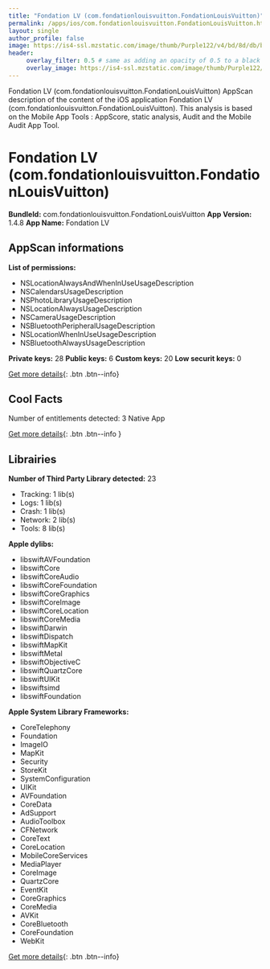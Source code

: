 ```yaml
---
title: "Fondation LV (com.fondationlouisvuitton.FondationLouisVuitton)"
permalink: /apps/ios/com.fondationlouisvuitton.FondationLouisVuitton.html
layout: single
author_profile: false
image: https://is4-ssl.mzstatic.com/image/thumb/Purple122/v4/bd/8d/db/bd8ddb6a-0311-cfd0-a1bd-0d603a987f90/AppIcon-0-0-1x_U007emarketing-0-0-0-7-0-0-sRGB-0-0-0-GLES2_U002c0-512MB-85-220-0-0.png/512x512bb.jpg
header: 
     overlay_filter: 0.5 # same as adding an opacity of 0.5 to a black background
     overlay_image: https://is4-ssl.mzstatic.com/image/thumb/Purple122/v4/bd/8d/db/bd8ddb6a-0311-cfd0-a1bd-0d603a987f90/AppIcon-0-0-1x_U007emarketing-0-0-0-7-0-0-sRGB-0-0-0-GLES2_U002c0-512MB-85-220-0-0.png/512x512bb.jpg
---
```

Fondation LV (com.fondationlouisvuitton.FondationLouisVuitton) AppScan description of the content of the iOS application Fondation LV (com.fondationlouisvuitton.FondationLouisVuitton). This analysis is based on the Mobile App Tools : AppScore, static analysis, Audit and the Mobile Audit App Tool.

# Fondation LV (com.fondationlouisvuitton.FondationLouisVuitton)

**BundleId:** com.fondationlouisvuitton.FondationLouisVuitton
**App Version:** 1.4.8
**App Name:** Fondation LV


## AppScan informations 

**List of permissions:** 
- NSLocationAlwaysAndWhenInUseUsageDescription
- NSCalendarsUsageDescription
- NSPhotoLibraryUsageDescription
- NSLocationAlwaysUsageDescription
- NSCameraUsageDescription
- NSBluetoothPeripheralUsageDescription
- NSLocationWhenInUseUsageDescription
- NSBluetoothAlwaysUsageDescription
  
  
**Private keys:** 28
**Public keys:** 6
**Custom keys:** 20
**Low securit keys:** 0
  
[Get more details](/pricing.html){: .btn .btn--info}

## Cool Facts

Number of entitlements detected: 3
Native App
  
[Get more details](/pricing.html){: .btn .btn--info }

## Librairies 
**Number of Third Party Library detected:** 23
- Tracking: 1 lib(s)
- Logs: 1 lib(s)
- Crash: 1 lib(s)
- Network: 2 lib(s)
- Tools: 8 lib(s)


**Apple dylibs:**
- libswiftAVFoundation
- libswiftCore
- libswiftCoreAudio
- libswiftCoreFoundation
- libswiftCoreGraphics
- libswiftCoreImage
- libswiftCoreLocation
- libswiftCoreMedia
- libswiftDarwin
- libswiftDispatch
- libswiftMapKit
- libswiftMetal
- libswiftObjectiveC
- libswiftQuartzCore
- libswiftUIKit
- libswiftsimd
- libswiftFoundation


**Apple System Library Frameworks:**
- CoreTelephony
- Foundation
- ImageIO
- MapKit
- Security
- StoreKit
- SystemConfiguration
- UIKit
- AVFoundation
- CoreData
- AdSupport
- AudioToolbox
- CFNetwork
- CoreText
- CoreLocation
- MobileCoreServices
- MediaPlayer
- CoreImage
- QuartzCore
- EventKit
- CoreGraphics
- CoreMedia
- AVKit
- CoreBluetooth
- CoreFoundation
- WebKit


  
[Get more details](/pricing.html){: .btn .btn--info}

